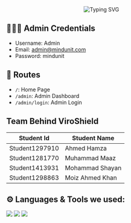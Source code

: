 <div align="center">
  <img src="https://readme-typing-svg.herokuapp.com?font=Poppins&weight=600&size=28&duration=3500&pause=500&color=151CF7&center=true&vCenter=true&width=435&lines=Viro+Shield;Team+Mind+Unit;TechWiz+2023;" alt="Typing SVG" />
</div>

## 🧑🏻‍💻 Admin Credentials
- Username: Admin
- Email: admin@mindunit.com
- Password: mindunit

## 🔗 Routes

- `/`: Home Page
- `/admin`: Admin Dashboard
- `/admin/login`: Admin Login

## Team Behind ViroShield

| Student Id | Student Name |
| ------------- | ------------- |
| Student1297910 | Ahmed Hamza  |
| Student1281770 | Muhammad Maaz |
| Student1413931 | Mohammad Shayan |
| Student1298863 | Moiz Ahmed Khan |

## ⚙️ Languages & Tools we used:
<p align="left">
  <img src="https://img.shields.io/badge/Tableau-E97627?style=for-the-badge&logo=Tableau&logoColor=white">
  <img src="https://img.shields.io/badge/Python-3776AB?style=for-the-badge&logo=python&logoColor=white">
  <img src="https://img.shields.io/badge/Django-092E20?style=for-the-badge&logo=django&logoColor=white">
</p>

